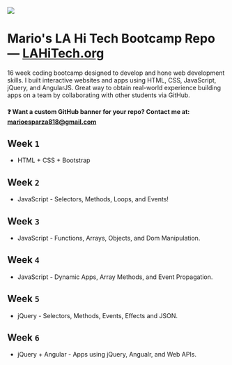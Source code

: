 ![](https://s16.postimg.org/3tohu7285/la_hi_tech_esparza_git_banner.jpg)

# Mario's LA Hi Tech  Bootcamp Repo — [LAHiTech.org](http://www.lahitech.org/)

16 week coding bootcamp designed to develop and hone web development skills. I built interactive websites and apps using HTML, CSS, JavaScript, jQuery, and AngularJS. Great way to obtain real-world experience building apps on a team by collaborating with other students via GitHub.
#### :question: Want a custom GitHub banner for your repo? Contact me at: marioesparza818@gmail.com

## Week `1` 
* HTML + CSS + Bootstrap

## Week `2` 
* JavaScript - Selectors, Methods, Loops, and Events!

## Week `3` 
* JavaScript - Functions, Arrays, Objects, and Dom Manipulation.

## Week `4` 
* JavaScript - Dynamic Apps, Array Methods, and Event Propagation.

## Week `5` 
* jQuery - Selectors, Methods, Events, Effects and JSON.

## Week `6` 
* jQuery + Angular - Apps using jQuery, Angualr, and Web APIs.



